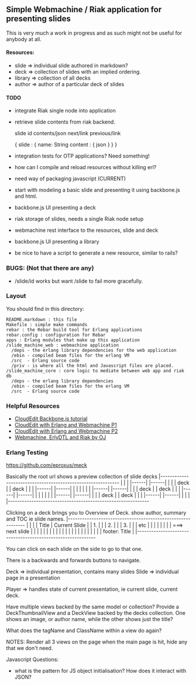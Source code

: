 ## Simple Webmachine / Riak application for presenting slides

This is very much a work in progress and as such might not be useful for anybody
at all.

#### Resources:

* slide => individual slide authored in markdown?
* deck  => collection of slides with an implied ordering.
* library => collection of all decks
* author => author of a particular deck of slides

#### TODO
* integrate Riak single node into application
* retrieve slide contents from riak backend.

    slide
        id
        contents/json
        next/link
        previous/link

    { slide : {
        name: String
            content : { json }
        }
    }

* integration tests for OTP applications? Need something!
* how can I compile and reload resources without killing erl?
* need way of packaging javascript (CURRENT)
* start with modeling a basic slide and presenting it using backbone.js and
  html.
* backbone.js UI presenting a deck
* riak storage of slides, needs a single Riak node setup
* webmachine rest interface to the resources, slide and deck
* backbone.js UI presenting a library
* be nice to have a script to generate a new resource, similar to rails?

### BUGS: (Not that there are any)

* /slide/id works but want /slide to fail more gracefully.


### Layout
You should find in this directory:

    README.markdown : this file
    Makefile : simple make commands
    rebar : the Rebar build tool for Erlang applications
    rebar.config : configuration for Rebar
    apps : Erlang modules that make up this application
    /slide_machine_web : webmachine application
      /deps - the erlang library dependencies for the web application
      /ebin - compiled beam files for the erlang VM
      /src  - Erlang source code
      /priv - is where all the html and Javascript files are placed.
    /slide_machine_core : core logic to mediate between web app and riak db
      /deps - the erlang library dependencies
      /ebin - compiled beam files for the erlang VM
      /src  - Erlang source code

### Helpful Resources
 * [CloudEdit Backbone.js tutorial](http://www.jamesyu.org/2011/01/27/cloudedit-a-backbone-js-tutorial-by-example/)
 * [CloudEdit with Erlang and Webmachine P1](http://blog.erlware.org/2011/02/08/ecloudedit-erlang-webmachine-and-backbone-js/)
 * [CloudEdit with Erlang and Webmachine P2](http://blog.erlware.org/2011/02/12/ecloudedit-part-2-couchdb/)
 * [Webmachine, ErlyDTL and Riak by OJ](http://buffered.io/2010/10/13/webmachine-erlydtl-and-riak-part-3/)

### Erlang Testing ###

 https://github.com/eproxus/meck

Basically the root url shows a preview collection of slide decks
|------------------------------------------------------------
|                                                           |
|      |------|              |------|                       |
|      | deck |              | deck |                       |
|      |------|              |------|                       |
|                                                           |
|                                                           |
|      |------|              |------|                       |
|      | deck |              | deck |                       |
|      |------|              |------|                       |
|                                                           |
|                                                           |
|      |------|              |------|                       |
|      | deck |              | deck |                       |
|      |------|              |------|                       |
|                                                           |
|------------------------------------------------------------


Clicking on a deck brings you to Overview of Deck.
 show author, summary and TOC ie slide names.
|------------------------------------------------------------
|            |                                              |
| Title      |          Current Slide                       |
| 1.         |                                              |
| 2.         |                                              |
| 3.         |                                              |
| etc        |                                              |
|            |                                              |
|            |                                              | ===> next slide
|            |                                              |
|            |                                              |
|            |                                              |
|            |                                              |
|            |                                              |
|            |                                              |
|            |                                              |
|            |           footer: Title                      |
|------------------------------------------------------------

You can click on each slide on the side to go to that one.

There is a backwards and forwards buttons to navigate.


Deck => individual presentation, contains many slides
Slide => individual page in a presentation

Player => handles state of current presentation, ie current slide, current deck.

Have multiple views backed by the same model or collection? Provide a
DeckThumbnailView and a DeckView backed by the decks collection. One shows an
image, or author name, while the other shows just the title?

What does the tagName and ClassName within a view do again?

 NOTES:
Render all 3 views on the page when the main page is hit, hide any that we
don't need.

 Javascript Questions:

 - what is the pattern for JS object initialisation? How does it interact with JSON?
